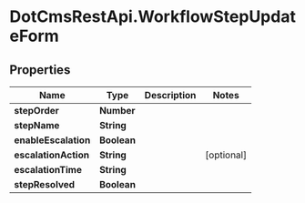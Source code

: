 # DotCmsRestApi.WorkflowStepUpdateForm

## Properties

Name | Type | Description | Notes
------------ | ------------- | ------------- | -------------
**stepOrder** | **Number** |  | 
**stepName** | **String** |  | 
**enableEscalation** | **Boolean** |  | 
**escalationAction** | **String** |  | [optional] 
**escalationTime** | **String** |  | 
**stepResolved** | **Boolean** |  | 


